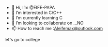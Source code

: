 - 👋 Hi, I’m @EIFE-PAPA
- 👀 I’m interested in C\C++
- 🌱 I’m currently learning C
- 💞️ I’m looking to collaborate on ...NO
- 📫 How to reach me :Aleifemax@outlook.com

let's go to college
